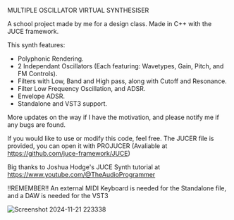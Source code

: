 MULTIPLE OSCILLATOR VIRTUAL SYNTHESISER

A school project made by me for a design class. Made in C++ with the JUCE framework.

This synth features:
- Polyphonic Rendering.
- 2 Independant Oscillators (Each featuring: Wavetypes, Gain, Pitch, and FM Controls).
- Filters with Low, Band and High pass, along with Cutoff and Resonance.
- Filter Low Frequency Oscillation, and ADSR.
- Envelope ADSR.
- Standalone and VST3 support.

More updates on the way if I have the motivation, and please notify me if any bugs are found.

If you would like to use or modify this code, feel free. The JUCER file is provided, you can open it with PROJUCER (Avaliable at https://github.com/juce-framework/JUCE)

Big thanks to Joshua Hodge's JUCE Synth tutorial at https://www.youtube.com/@TheAudioProgrammer

!!REMEMBER!! An external MIDI Keyboard is needed for the Standalone file, and a DAW is needed for the VST3

![Screenshot 2024-11-21 223338](https://github.com/user-attachments/assets/65aee34a-1968-496c-9b2a-ab845aee71fc)

